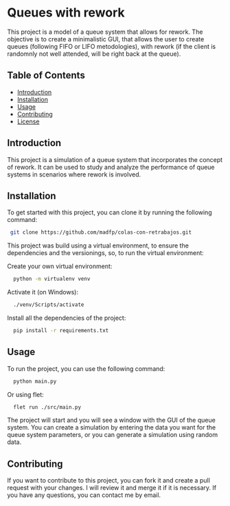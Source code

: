 # Queues with rework

This project is a model of a queue system that allows for rework.
The objective is to create a minimalistic GUI, that allows the user to create queues (following FIFO or LIFO metodologies), with rework (if the client is randomnly not well attended, will be right back at the queue).

## Table of Contents

- [Introduction](#introduction)
- [Installation](#installation)
- [Usage](#usage)
- [Contributing](#contributing)
- [License](#license)

## Introduction

This project is a simulation of a queue system that incorporates the concept of rework. It can be used to study and analyze the performance of queue systems in scenarios where rework is involved.

## Installation

To get started with this project, you can clone it by running the following command:

```sh
 git clone https://github.com/madfp/colas-con-retrabajos.git
```

This project was build using a virtual environment, to ensure the dependencies and the versionings, so, to run the virtual environment:

Create your own virtual environment:

```sh
  python -m virtualenv venv
```

Activate it (on Windows):

```sh
  ./venv/Scripts/activate
```

Install all the dependencies of the project:

```sh
  pip install -r requirements.txt
```

## Usage

To run the project, you can use the following command:

```sh
  python main.py
```

Or using flet:

```sh
  flet run ./src/main.py
```

The project will start and you will see a window with the GUI of the queue system. You can create a simulation by entering the data you want for the queue system parameters, or you can generate a simulation using random data.

## Contributing

If you want to contribute to this project, you can fork it and create a pull request with your changes. I will review it and merge it if it is necessary. If you have any questions, you can contact me by email.
